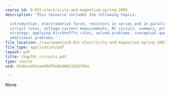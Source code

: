 ```yaml
---
course_id: 8-02t-electricity-and-magnetism-spring-2005
description: 'This resource includes the following topics:

  introduction, electromotive force, resistors in series and in parallel, Kirchhoff?s
  circuit rules, voltage-current measurements, RC circuit, summary, problem-solving
  strategy: applying Kirchhoff?s rules, solved problems, conceptual questions, and
  additional problems.'
file_location: /coursemedia/8-02t-electricity-and-magnetism-spring-2005/01decae81aae80df6e65d8831582764a_chap7dc_circuits.pdf
file_type: application/pdf
layout: pdf
title: chap7dc_circuits.pdf
type: course
uid: 01decae81aae80df6e65d8831582764a

---
```

None